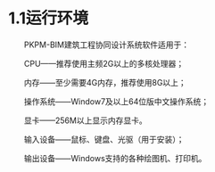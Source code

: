 
# 1.1运行环境
&emsp;&emsp;PKPM\-BIM建筑工程协同设计系统软件适用于：

&emsp;&emsp;CPU——推荐使用主频2G以上的多核处理器；

&emsp;&emsp;内存——至少需要4G内存，推荐使用8G以上；

&emsp;&emsp;操作系统——Window7及以上64位版中文操作系统；

&emsp;&emsp;显卡——256M以上显示内存显卡。

&emsp;&emsp;输入设备——鼠标、键盘、光驱（用于安装）；

&emsp;&emsp;输出设备——Windows支持的各种绘图机、打印机。
